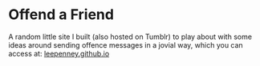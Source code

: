 # Offend a Friend

A random little site I built (also hosted on Tumblr) to play about with some ideas around sending offence messages in a jovial way, which you can access at: [leepenney.github.io](leepenney.github.io)
